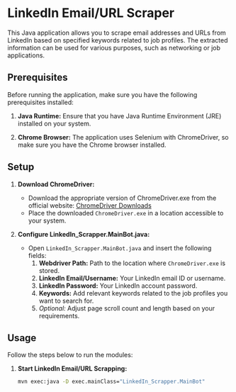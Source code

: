 # LinkedIn Email/URL Scraper

This Java application allows you to scrape email addresses and URLs from LinkedIn based on specified keywords related to job profiles. The extracted information can be used for various purposes, such as networking or job applications.

## Prerequisites

Before running the application, make sure you have the following prerequisites installed:

1. **Java Runtime:** Ensure that you have Java Runtime Environment (JRE) installed on your system.

2. **Chrome Browser:** The application uses Selenium with ChromeDriver, so make sure you have the Chrome browser installed.

## Setup

1. **Download ChromeDriver:**
   - Download the appropriate version of ChromeDriver.exe from the official website: [ChromeDriver Downloads](https://sites.google.com/chromium.org/driver/)
   - Place the downloaded `ChromeDriver.exe` in a location accessible to your system.

2. **Configure LinkedIn_Scrapper.MainBot.java:**
   - Open `LinkedIn_Scrapper.MainBot.java` and insert the following fields:
     1. **Webdriver Path:** Path to the location where `ChromeDriver.exe` is stored.
     2. **LinkedIn Email/Username:** Your LinkedIn email ID or username.
     3. **LinkedIn Password:** Your LinkedIn account password.
     4. **Keywords:** Add relevant keywords related to the job profiles you want to search for.
     5. *Optional:* Adjust page scroll count and length based on your requirements.

## Usage

Follow the steps below to run the modules:

1. **Start LinkedIn Email/URL Scrapping:**
   ```bash
   mvn exec:java -D exec.mainClass="LinkedIn_Scrapper.MainBot"
